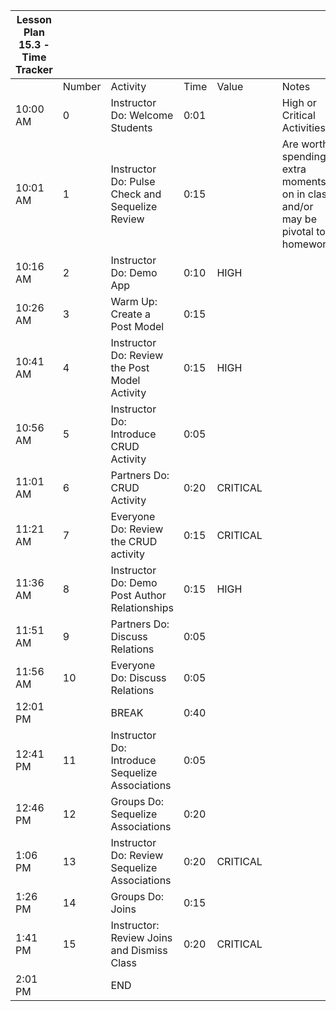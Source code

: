| Lesson Plan 15.3 - Time Tracker |        |                                                 |      |          |     |                                                                                 |
| ------------------------------- | ------ | ----------------------------------------------- | ---- | -------- | --- | ------------------------------------------------------------------------------- |
|                                 | Number | Activity                                        | Time | Value    |     | Notes                                                                           |
| 10:00 AM                        | 0      | Instructor Do: Welcome Students                 | 0:01 |          |     | High or Critical Activities:                                                    |
| 10:01 AM                        | 1      | Instructor Do: Pulse Check and Sequelize Review | 0:15 |          |     | Are worth spending extra moments on in class and/or may be pivotal to homework. |
| 10:16 AM                        | 2      | Instructor Do: Demo App                         | 0:10 | HIGH     |     |                                                                                 |
| 10:26 AM                        | 3      | Warm Up: Create a Post Model                    | 0:15 |          |     |                                                                                 |
| 10:41 AM                        | 4      | Instructor Do: Review the Post Model Activity   | 0:15 | HIGH     |     |                                                                                 |
| 10:56 AM                        | 5      | Instructor Do: Introduce CRUD Activity          | 0:05 |          |     |                                                                                 |
| 11:01 AM                        | 6      | Partners Do: CRUD Activity                      | 0:20 | CRITICAL |     |                                                                                 |
| 11:21 AM                        | 7      | Everyone Do: Review the CRUD activity           | 0:15 | CRITICAL |     |                                                                                 |
| 11:36 AM                        | 8      | Instructor Do: Demo Post Author Relationships   | 0:15 | HIGH     |     |                                                                                 |
| 11:51 AM                        | 9      | Partners Do: Discuss Relations                  | 0:05 |          |     |                                                                                 |
| 11:56 AM                        | 10     | Everyone Do: Discuss Relations                  | 0:05 |          |     |                                                                                 |
| 12:01 PM                        |        | BREAK                                           | 0:40 |          |     |                                                                                 |
| 12:41 PM                        | 11     | Instructor Do: Introduce Sequelize Associations | 0:05 |          |     |                                                                                 |
| 12:46 PM                        | 12     | Groups Do: Sequelize Associations               | 0:20 |          |     |                                                                                 |
| 1:06 PM                        | 13     | Instructor Do: Review Sequelize Associations    | 0:20 | CRITICAL |     |                                                                                 |
| 1:26 PM                        | 14     | Groups Do: Joins                                | 0:15 |          |     |                                                                                 |
| 1:41 PM                        | 15     | Instructor: Review Joins and Dismiss Class      | 0:20 | CRITICAL |     |                                                                                 |
| 2:01 PM                        |        | END                                             |      |          |     |                                                                                 |
